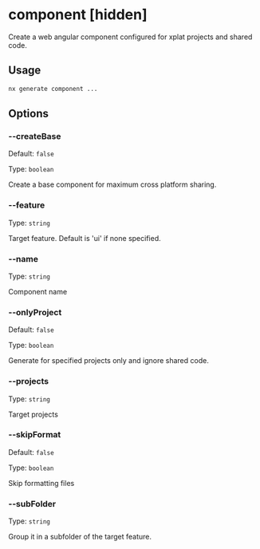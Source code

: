 # component [hidden]

Create a web angular component configured for xplat projects and shared code.

## Usage

```bash
nx generate component ...

```

## Options

### --createBase

Default: `false`

Type: `boolean`

Create a base component for maximum cross platform sharing.

### --feature

Type: `string`

Target feature. Default is 'ui' if none specified.

### --name

Type: `string`

Component name

### --onlyProject

Default: `false`

Type: `boolean`

Generate for specified projects only and ignore shared code.

### --projects

Type: `string`

Target projects

### --skipFormat

Default: `false`

Type: `boolean`

Skip formatting files

### --subFolder

Type: `string`

Group it in a subfolder of the target feature.
